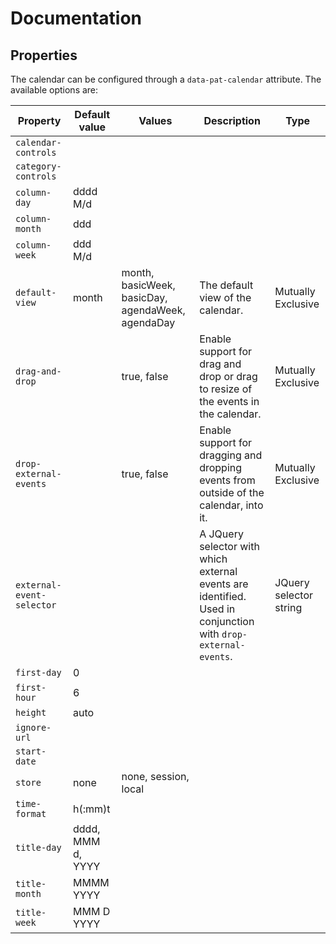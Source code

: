 # Documentation

Properties
----------

The calendar can be configured through a `data-pat-calendar` attribute.
The available options are:

| Property                  | Default value     | Values        | Description       | Type          |
| -----                     | --------          | --------      | -------           | -----------   |
| `calendar-controls`       |                   |               |
| `category-controls`       |   			    |               |
| `column-day`              | dddd M/d			|               |
| `column-month`            | ddd			    |               |
| `column-week`             | ddd M/d			|               |
| `default-view`            | month			    | month, basicWeek, basicDay, agendaWeek, agendaDay | The default view of the calendar.                     | Mutually Exclusive |
| `drag-and-drop`           | 			        | true, false   | Enable support for drag and drop or drag to resize of the events in the calendar.         | Mutually Exclusive |
| `drop-external-events`    | 			        | true, false   | Enable support for dragging and dropping events from outside of the calendar, into it.    | Mutually Exclusive |
| `external-event-selector` | 			        |               | A JQuery selector with which external events are identified. Used in conjunction with `drop-external-events`. | JQuery selector string|
| `first-day`               | 0			        |               |
| `first-hour`              | 6			        |               |
| `height`                  | auto			    |               |
| `ignore-url`              | 			        |               |
| `start-date`              | 			        |               |
| `store`                   | none			    | none, session, local|
| `time-format`             | h(:mm)t			|               |
| `title-day`               | dddd, MMM d, YYYY	|               |
| `title-month`             | MMMM YYYY			|               |
| `title-week`              | MMM D YYYY		|               |
